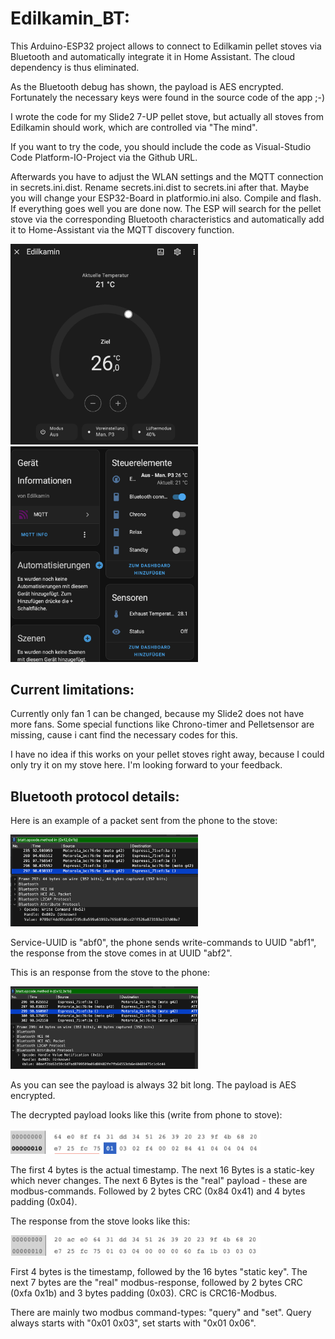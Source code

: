 # Edilkamin_BT:

This Arduino-ESP32 project allows to connect to Edilkamin pellet stoves via Bluetooth and automatically integrate it in Home Assistant. The cloud dependency is thus eliminated. 

As the Bluetooth debug has shown, the payload is AES encrypted. Fortunately the necessary keys were found in the source code of the app ;-)

I wrote the code for my Slide2 7-UP pellet stove, but actually all stoves from Edilkamin should work, which are controlled via "The mind".

If you want to try the code, you should include the code as Visual-Studio Code Platform-IO-Project via the Github URL. 

Afterwards you have to adjust the WLAN settings and the MQTT connection in secrets.ini.dist. Rename secrets.ini.dist to secrets.ini after that. Maybe you will change your ESP32-Board in platformio.ini also. Compile and flash. If everything goes well you are done now. 
The ESP will search for the pellet stove via the corresponding Bluetooth characteristics and automatically add it to Home-Assistant via the MQTT discovery function.

<img src="./images/ha_hvac.png" alt="Write" title="Write" width="300"> <img src="./images/ha_mqtt.png" alt="Write" title="Write" width="300">

## Current limitations:

Currently only fan 1 can be changed, because my Slide2 does not have more fans. Some special functions like Chrono-timer and Pelletsensor are missing, cause i cant find the necessary codes for this.

I have no idea if this works on your pellet stoves right away, because I could only try it on my stove here. I'm looking forward to your feedback.

## Bluetooth protocol details:

Here is an example of a packet sent from the phone to the stove:

<img src="./images/write.png" alt="Write" title="Write" width="300">

Service-UUID is "abf0", the phone sends write-commands to UUID "abf1", the response from the stove comes in at UUID "abf2".

This is an response from the stove to the phone:

<img src="./images/response.png" alt="Write" title="Write" width="300">

As you can see the payload is always 32 bit long. The payload is AES encrypted. 

The decrypted payload looks like this (write from phone to stove):

<img src="./images/write_payload.png" alt="Write" title="Write" width="400">

The first 4 bytes is the actual timestamp. The next 16 Bytes is a static-key which never changes. The next 6 Bytes is the "real" payload - these are modbus-commands. Followed by 2 bytes CRC (0x84 0x41) and 4 bytes padding (0x04).

The response from the stove looks like this:

<img src="./images/response_payload.png" alt="Write" title="Write" width="400">

First 4 bytes is the timestamp, followed by the 16 bytes "static key". The next 7 bytes are the "real" modbus-response, followed by 2 bytes CRC (0xfa 0x1b) and 3 bytes padding (0x03). CRC is CRC16-Modbus.

There are mainly two modbus command-types: "query" and "set". Query always starts with "0x01 0x03", set starts with "0x01 0x06".




